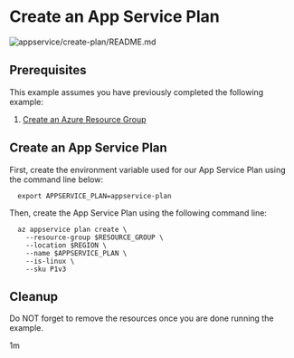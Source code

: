 
# Create an App Service Plan

![appservice/create-plan/README.md](https://github.com/Azure-Samples/java-on-azure-examples/workflows/appservice/create-plan/README.md/badge.svg)

## Prerequisites

This example assumes you have previously completed the following example:

1. [Create an Azure Resource Group](../../../general/group/create/README.md)

## Create an App Service Plan

<!-- workflow.cron(0 2 * * 1) -->
<!-- workflow.include(../../../general/group/create/README.md) -->

First, create the environment variable used for our App Service Plan
using the command line below:

<!-- workflow.skip() -->
```shell
  export APPSERVICE_PLAN=appservice-plan
```

<!-- workflow.run() 
if [[ -z $APPSERVICE_PLAN ]]; then
  export APPSERVICE_PLAN=appservice-plan-$RANDOM
fi
-->

Then, create the App Service Plan using the following command line:

```shell
  az appservice plan create \
    --resource-group $RESOURCE_GROUP \
    --location $REGION \
    --name $APPSERVICE_PLAN \
    --is-linux \
    --sku P1v3
```

<!-- workflow.directOnly() 

  export RESULT=$(az appservice plan show --resource-group $RESOURCE_GROUP --name $APPSERVICE_PLAN --query provisioningState --output tsv)
  az group delete --name $RESOURCE_GROUP --yes || true
  if [[ "$RESULT" != Succeeded ]]; then
    exit 1
  fi
  exit 0

  -->

## Cleanup

Do NOT forget to remove the resources once you are done running the example.

1m
